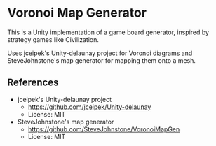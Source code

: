 # Voronoi Map Generator
This is a Unity implementation of a game board generator, inspired by strategy games like Civilization.

Uses jceipek's Unity-delaunay project for Voronoi diagrams and SteveJohnstone's map generator for mapping them onto a mesh.



## References
- jceipek's Unity-delaunay project
  - https://github.com/jceipek/Unity-delaunay
  - License: MIT
- SteveJohnstone's map generator
  - https://github.com/SteveJohnstone/VoronoiMapGen
  - License: MIT

